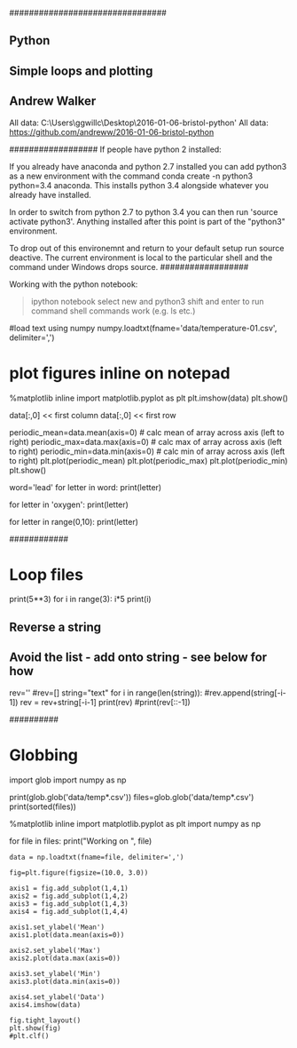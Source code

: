 ################################
## Python
## Simple loops and plotting
## Andrew Walker

All data: C:\\Users\\ggwillc\\Desktop\\2016-01-06-bristol-python'
All data: https://github.com/andreww/2016-01-06-bristol-python

##################
If people have python 2 installed:

If you already have anaconda and python 2.7 installed you can add python3 as a new environment with the command conda create -n python3 python=3.4 anaconda. This installs python 3.4 alongside whatever you already have installed. 

In order to switch from python 2.7 to python 3.4 you can then run 'source activate python3'. Anything installed after this point is part of the "python3" environment. 

To drop out of this environemnt and return to your default setup run source deactive. The current environment is local to the particular shell and the command under Windows drops source.
##################

Working with the python notebook:

> ipython notebook
select new and python3
shift and enter to run command
shell commands work (e.g. ls etc.)

#load text using numpy
numpy.loadtxt(fname='data/temperature-01.csv', delimiter=',')

# plot figures inline on notepad
%matplotlib inline
import matplotlib.pyplot as plt
plt.imshow(data)
plt.show()

data[:,0] << first column
data[:,0] << first row

periodic_mean=data.mean(axis=0) # calc mean of array across axis (left to right)
periodic_max=data.max(axis=0) # calc max of array across axis (left to right)
periodic_min=data.min(axis=0) # calc min of array across axis (left to right)
plt.plot(periodic_mean)
plt.plot(periodic_max)
plt.plot(periodic_min)
plt.show()

word='lead'
for letter in word:
	print(letter)

for letter in 'oxygen':
	print(letter)

for letter in range(0,10):
	print(letter)

############
# Loop files

print(5**3)
for i in range(3):
	i*5 
	print(i)

## Reverse a string
## Avoid the list - add onto string - see below for how

rev=''
#rev=[]
string="text"
for i in range(len(string)):
	#rev.append(string[-i-1])
	rev = rev+string[-i-1]
print(rev)
#print(rev[::-1])

##########
# Globbing

import glob
import numpy as np

print(glob.glob('data/temp*.csv'))
files=glob.glob('data/temp*.csv')
print(sorted(files))

%matplotlib inline
import matplotlib.pyplot as plt
import numpy as np

for file in files:
	print("Working on ", file)

	data = np.loadtxt(fname=file, delimiter=',')

	fig=plt.figure(figsize=(10.0, 3.0))

	axis1 = fig.add_subplot(1,4,1)
	axis2 = fig.add_subplot(1,4,2)
	axis3 = fig.add_subplot(1,4,3)
	axis4 = fig.add_subplot(1,4,4)

	axis1.set_ylabel('Mean')
	axis1.plot(data.mean(axis=0))

	axis2.set_ylabel('Max')
	axis2.plot(data.max(axis=0))

	axis3.set_ylabel('Min')
	axis3.plot(data.min(axis=0))

	axis4.set_ylabel('Data')
	axis4.imshow(data)
	
	fig.tight_layout()
	plt.show(fig)
	#plt.clf()

